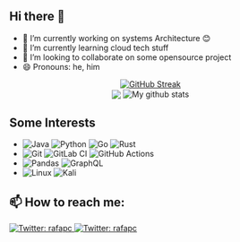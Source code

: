 ## Hi there 👋

<!--
**rafapc2/rafapc2** is a ✨ _special_ ✨ repository because its `README.md` (this file) appears on your GitHub profile.
-->

- 🔭 I’m currently working on systems Architecture 😊
- 🌱 I’m currently learning cloud tech stuff
- 🚀 I’m looking to collaborate on some opensource project
- 😄 Pronouns: he, him


<p align="center"> <a href="https://git.io/streak-stats"><img src="http://github-readme-streak-stats.herokuapp.com?user=rafapc2&amp;theme=dark&amp;hide_border=true&amp;date_format=j%20M%5B%20Y%5D" alt="GitHub Streak"></a><br/>
<img align="center" src="https://github-readme-stats.vercel.app/api/top-langs/?username=rafapc2&layout=compact&theme=dark&hide_border=true" />
<img align="center" src="https://github-readme-stats.vercel.app/api?username=rafapc2&show_icons=true&include_all_commits=true&theme=dark&hide_border=true" alt="My github stats" /> 

</p>

## Some Interests

- ![Java](https://img.shields.io/badge/java-%23ED8B00.svg?style=for-the-badge&logo=java&logoColor=white)
![Python](https://img.shields.io/badge/python-3670A0?style=for-the-badge&logo=python&logoColor=ffdd54)
![Go](https://img.shields.io/badge/go-%2300ADD8.svg?style=for-the-badge&logo=go&logoColor=white)
![Rust](https://img.shields.io/badge/rust-%23000000.svg?style=for-the-badge&logo=rust&logoColor=white)
- ![Git](https://img.shields.io/badge/git-%23F05033.svg?style=for-the-badge&logo=git&logoColor=white)
![GitLab CI](https://img.shields.io/badge/GitLabCI-%23181717.svg?style=for-the-badge&logo=gitlab&logoColor=white)
![GitHub Actions](https://img.shields.io/badge/githubactions-%232671E5.svg?style=for-the-badge&logo=githubactions&logoColor=white)
- ![Pandas](https://img.shields.io/badge/pandas-%23150458.svg?style=for-the-badge&logo=pandas&logoColor=white)
![GraphQL](https://img.shields.io/badge/-GraphQL-E10098?style=for-the-badge&logo=graphql&logoColor=white)
- ![Linux](https://img.shields.io/badge/Linux-FCC624?style=for-the-badge&logo=linux&logoColor=black)
![Kali](https://img.shields.io/badge/Kali-268BEE?style=for-the-badge&logo=kalilinux&logoColor=white)

## 📫 How to reach me:
<a href="https://twitter.com/rafapc">
    <img alt="Twitter: rafapc" src="https://img.shields.io/twitter/follow/rafapc?color=1DA1F2&logo=twitter&style=for-the-badge" target="_blank" />
</a>
<a href="mailto:rafapc2@gmail.com">
    <img alt="Twitter: rafapc" src="https://img.shields.io/badge/Gmail-D14836?style=for-the-badge&logo=gmail&logoColor=white" target="_blank" />
</a>


